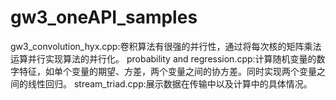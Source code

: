 # gw3_oneAPI_samples
gw3_convolution_hyx.cpp:卷积算法有很强的并行性，通过将每次核的矩阵乘法运算并行实现算法的并行化。
probability and regression.cpp:计算随机变量的数字特征，如单个变量的期望、方差，两个变量之间的协方差。同时实现两个变量之间的线性回归。
stream_triad.cpp:展示数据在传输中以及计算中的具体情况。
